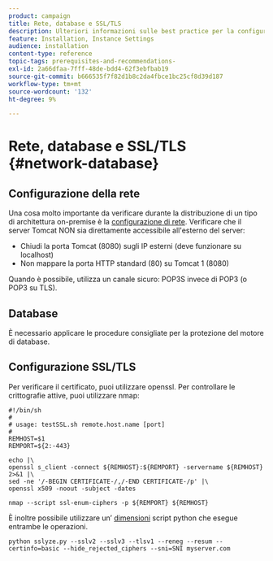 ```yaml
---
product: campaign
title: Rete, database e SSL/TLS
description: Ulteriori informazioni sulle best practice per la configurazione di reti, database e SSL/TLS
feature: Installation, Instance Settings
audience: installation
content-type: reference
topic-tags: prerequisites-and-recommendations-
exl-id: 2a66dfaa-7fff-48de-bdd4-62f3ebfbab19
source-git-commit: b666535f7f82d1b8c2da4fbce1bc25cf8d39d187
workflow-type: tm+mt
source-wordcount: '132'
ht-degree: 9%

---
```


# Rete, database e SSL/TLS {#network-database}



## Configurazione della rete

Una cosa molto importante da verificare durante la distribuzione di un tipo di architettura on-premise è la [configurazione di rete](../../installation/using/network-configuration.md). Verificare che il server Tomcat NON sia direttamente accessibile all&#39;esterno del server:

* Chiudi la porta Tomcat (8080) sugli IP esterni (deve funzionare su localhost)
* Non mappare la porta HTTP standard (80) su Tomcat 1 (8080)

Quando è possibile, utilizza un canale sicuro: POP3S invece di POP3 (o POP3 su TLS).

## Database

È necessario applicare le procedure consigliate per la protezione del motore di database.

## Configurazione SSL/TLS

Per verificare il certificato, puoi utilizzare openssl. Per controllare le crittografie attive, puoi utilizzare nmap:

```
#!/bin/sh
#
# usage: testSSL.sh remote.host.name [port]
#
REMHOST=$1
REMPORT=${2:-443}
 
echo |\
openssl s_client -connect ${REMHOST}:${REMPORT} -servername ${REMHOST} 2>&1 |\
sed -ne '/-BEGIN CERTIFICATE-/,/-END CERTIFICATE-/p' |\
openssl x509 -noout -subject -dates
   
nmap --script ssl-enum-ciphers -p ${REMPORT} ${REMHOST}
```

È inoltre possibile utilizzare un’ [dimensioni](https://github.com/nabla-c0d3/sslyze/releases) script python che esegue entrambe le operazioni.

```
python sslyze.py --sslv2 --sslv3 --tlsv1 --reneg --resum --certinfo=basic --hide_rejected_ciphers --sni=SNI myserver.com
```
